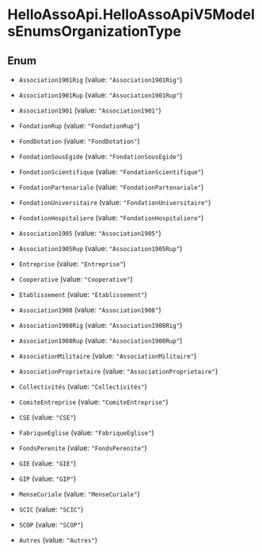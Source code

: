 # HelloAssoApi.HelloAssoApiV5ModelsEnumsOrganizationType

## Enum


* `Association1901Rig` (value: `"Association1901Rig"`)

* `Association1901Rup` (value: `"Association1901Rup"`)

* `Association1901` (value: `"Association1901"`)

* `FondationRup` (value: `"FondationRup"`)

* `FondDotation` (value: `"FondDotation"`)

* `FondationSousEgide` (value: `"FondationSousEgide"`)

* `FondationScientifique` (value: `"FondationScientifique"`)

* `FondationPartenariale` (value: `"FondationPartenariale"`)

* `FondationUniversitaire` (value: `"FondationUniversitaire"`)

* `FondationHospitaliere` (value: `"FondationHospitaliere"`)

* `Association1905` (value: `"Association1905"`)

* `Association1905Rup` (value: `"Association1905Rup"`)

* `Entreprise` (value: `"Entreprise"`)

* `Cooperative` (value: `"Cooperative"`)

* `Etablissement` (value: `"Etablissement"`)

* `Association1908` (value: `"Association1908"`)

* `Association1908Rig` (value: `"Association1908Rig"`)

* `Association1908Rup` (value: `"Association1908Rup"`)

* `AssociationMilitaire` (value: `"AssociationMilitaire"`)

* `AssociationProprietaire` (value: `"AssociationProprietaire"`)

* `Collectivités` (value: `"Collectivités"`)

* `ComiteEntreprise` (value: `"ComiteEntreprise"`)

* `CSE` (value: `"CSE"`)

* `FabriqueEglise` (value: `"FabriqueEglise"`)

* `FondsPerenite` (value: `"FondsPerenite"`)

* `GIE` (value: `"GIE"`)

* `GIP` (value: `"GIP"`)

* `MenseCuriale` (value: `"MenseCuriale"`)

* `SCIC` (value: `"SCIC"`)

* `SCOP` (value: `"SCOP"`)

* `Autres` (value: `"Autres"`)


